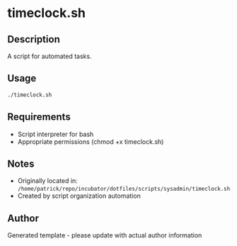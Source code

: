 # timeclock.sh

## Description
A script for automated tasks.

## Usage
```bash
./timeclock.sh
```

## Requirements
- Script interpreter for bash
- Appropriate permissions (chmod +x timeclock.sh)

## Notes
- Originally located in: `/home/patrick/repo/incubator/dotfiles/scripts/sysadmin/timeclock.sh`
- Created by script organization automation

## Author
Generated template - please update with actual author information
